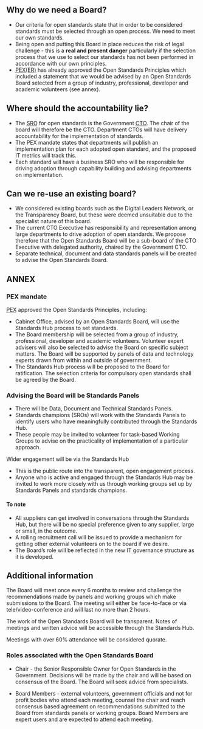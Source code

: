 ## Why do we need a Board?

* Our criteria for open standards state that in order to be considered standards must be selected through an open process. We need to meet our own standards.
* Being open and putting this Board in place reduces the risk of legal challenge - this is a **real and present danger** particularly if the selection process that we use to select our standards has not been performed in accordance with our own principles.
* <abbr title="Public Expenditure for efficiency and reform">PEX(ER)</abbr> has already approved the Open Standards Principles which included a statement that we would be advised by an Open Standards Board selected from a group of industry, professional, developer and academic volunteers (see annex).

## Where should the accountability lie?

* The <abbr title="Senior Responsible Owner">SRO</abbr> for open standards is the Government <abbr title="Chief Technology Officer">CTO</abbr>. The chair of the board will therefore be the CTO.
Department CTOs will have delivery accountability for the implementation of standards.
* The PEX mandate states that departments will publish an implementation plan for each adopted open standard, and the proposed IT metrics will track this.
* Each standard will have a business SRO who will be responsible for driving adoption through capability building and advising departments on implementation.

## Can we re-use an existing board?

* We considered existing boards such as the Digital Leaders Network, or the Transparency Board, but these were deemed unsuitable due to the specialist nature of this board.
* The current CTO Executive has responsibility and representation among large departments to drive adoption of open standards. We propose therefore that the Open Standards Board will be a sub-board of the CTO Executive with delegated authority, chaired by the Government CTO.
* Separate technical, document and data standards panels will be created to advise the Open Standards Board.


## ANNEX

### PEX mandate
<abbr title="Public Expenditure">PEX</abbr> approved the Open Standards Principles, including:
* Cabinet Office, advised by an Open Standards Board, will use the Standards Hub process to set standards.
* The Board membership will be selected from a group of industry, professional, developer and academic volunteers. Volunteer expert advisers will also be selected to advise the Board on specific subject matters. The Board will be supported by panels of data and technology experts drawn from within and outside of government.
* The Standards Hub process will be proposed to the Board for ratification. The selection criteria for compulsory open standards shall be agreed by the Board.

### Advising the Board will be Standards Panels
* There will be Data, Document and Technical Standards Panels.
* Standards champions (SROs) will work with the Standards Panels to identify users who have meaningfully contributed through the Standards Hub.
* These people may be invited to volunteer for task-based Working Groups to advise on the practicality of implementation of a particular approach.

Wider engagement will be via the Standards Hub
* This is the public route into the transparent, open engagement process.
* Anyone who is active and engaged through the Standards Hub may be invited to work more closely with us through working groups set up by Standards Panels and standards champions.

#### To note
* All suppliers can get involved in conversations through the Standards Hub, but there will be no special preference given to any supplier, large or small, in the outcome.
* A rolling recruitment call will be issued to provide a mechanism for getting other external volunteers on to the board if we desire.
* The Board’s role will be reflected in the new IT governance structure as it is developed.


## Additional information
The Board will meet once every 6 months to review and challenge the recommendations made by panels and working groups which make submissions to the Board. The meeting will either be face-to-face or via tele/video-conference and will last no more than 2 hours.

The work of the Open Standards Board will be transparent. Notes of meetings and written advice will be accessible through the Standards Hub.

Meetings with over 60% attendance will be considered quorate.

### Roles associated with the Open Standards Board
* Chair - the Senior Responsible Owner for Open Standards in the Government. Decisions will be made by the chair and will be based on consensus of the Board. The Board will seek advice from specialists.

* Board Members - external volunteers, government officials and not for profit bodies who attend each meeting, counsel the chair and reach consensus based agreement on recommendations submitted to the Board from standards panels or working groups. Board Members are expert users and are expected to attend each meeting.
